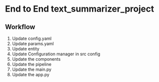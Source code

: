 # End to End text_summarizer_project
## Workflow

1. Update config.yaml 
2. Update params.yaml
3. Update entity
4. Update Configuration manager in src config
5. Update the components
6. Update the pipeline
7. Update the main.py
8. Update the app.py